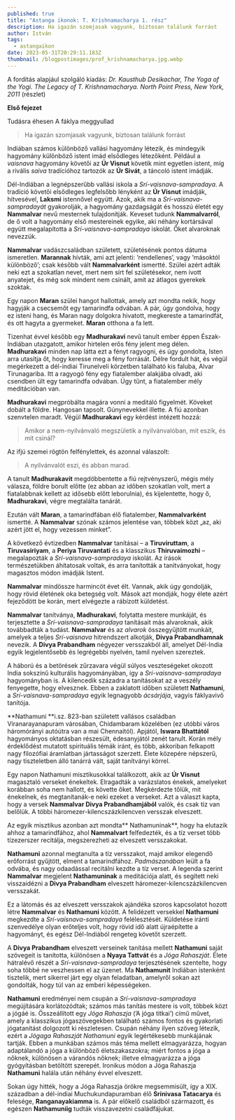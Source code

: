 ```yaml
---
published: true
title: "Astanga ikonok: T. Krishnamacharya 1. rész"
description: Ha igazán szomjasak vagyunk, biztosan találunk forrást
author: István
tags:
  - astangaikon
date: 2023-05-31T20:29:11.183Z
thumbnail: /blogpostimages/prof_krishnamacharya.jpg.webp
---
```

A fordítás alapjául szolgáló kiadás:
*Dr. Kausthub Desikachar, The Yoga of the Yogi. The Legacy of T. Krishnamacharya. North Point Press, New York, 2011*
(részlet)

**Első fejezet**

Tudásra éhesen
A fáklya meggyullad

> Ha igazán szomjasak vagyunk, biztosan találunk forrást

Indiában számos különböző vallási hagyomány létezik, és mindegyik hagyomány különböző istent imád elsődleges létezőként. Például a *vaisnava* hagyomány követői az **Úr Visnut** követik mint egyetlen istent, míg a rivális *saiva* tradícióhoz tartozók az **Úr Sivát**, a táncoló istent imádják.

Dél-Indiában a legnépszerűbb vallási iskola a *Srí-vaisnava-sampradaya*. A tradíció követői elsődleges legfelsőbb lényként az **Úr Visnut** imádják, hitvesével, **Laksmi** istennővel együtt. Azok, akik ma a *Srí-vaisnava-sampradayát* gyakorolják, a hagyomány gazdagságát és hosszú életét egy **Nammalvar** nevű mesternek tulajdonítják. Keveset tudunk **Nammalvarról**, de ő volt a hagyomány első mestereinek egyike, aki néhány kortársával együtt megalapította a *Srí-vaisnava-sampradaya* iskolát. Őket alvaroknak nevezzük.

**Nammalvar** vadászcsaládban született, születésének pontos dátuma ismeretlen. **Marannak** hívták, ami azt jelenti: ’rendellenes’, vagy ’másoktól különböző’; csak később vált **Nammalvarként** ismertté. Szülei azért adták neki ezt a szokatlan nevet, mert nem sírt fel születésekor, nem ivott anyatejet, és még sok mindent nem csinált, amit az átlagos gyerekek szoktak.

Egy napon **Maran** szülei hangot hallottak, amely azt mondta nekik, hogy hagyják a csecsemőt egy tamarindfa odvában. A pár, úgy gondolva, hogy ez isteni hang, és Maran nagy dolgokra hivatott, megkereste a tamarindfát, és ott hagyta a gyermeket. **Maran** otthona a fa lett.

Tizenhat évvel később egy **Madhurakavi** nevű tanult ember éppen Észak-Indiában utazgatott, amikor hirtelen erős fény jelent meg délen. **Madhurakavi** minden nap látta ezt a fényt ragyogni, és úgy gondolta, Isten arra utasítja őt, hogy keresse meg a fény forrását. Délre fordult hát, és végül megérkezett a dél-indiai Tirunelveli körzetben található kis faluba, Alvar Tirunagariba. Itt a ragyogó fény egy fiatalember alakjába olvadt, aki csendben ült egy tamarindfa odvában. Úgy tűnt, a fiatalember mély meditációban van.

**Madhurakavi** megpróbálta magára vonni a meditáló figyelmét. Köveket dobált a földre. Hangosan tapsolt. Gúnynevekkel illette. A fiú azonban szenvtelen maradt. Végül **Madhurakavi** egy kérdést intézett hozzá:
> Amikor a nem-nyilvánvaló megszületik a nyilvánvalóban, mit eszik, és mit csinál?

Az ifjú szemei rögtön felfénylettek, és azonnal válaszolt:

> A nyilvánvalót eszi, és abban marad.

A tanult **Madhurakavit** megdöbbentette a fiú rejtvényszerű, mégis mély válasza, földre borult előtte (ez abban az időben szokatlan volt, mert a fiatalabbnak kellett az idősebb előtt leborulnia), és kijelentette, hogy ő, **Madhurakavi**, végre megtalálta tanárát.

Ezután vált **Maran**, a tamarindfában élő fiatalember, **Nammalvarként** ismertté. A **Nammalvar** szónak számos jelentése van, többek közt „az, aki azért jött el, hogy vezessen minket”.

A következő évtizedben **Nammalvar** tanításai – a **Tiruviruttam**, a **Tiruvasiriyam**, a **Periya Tiruvantati** és a klasszikus **Thiruvaimozhi** – megalapozták a *Srí-vaisnava-sampradaya* iskolát. Az írások természetükben áhítatosak voltak, és arra tanították a tanítványokat, hogy magasztos módon imádják Istent.

**Nammalvar** mindössze harmincöt évet élt. Vannak, akik úgy gondolják, hogy rövid életének oka betegség volt. Mások azt mondják, hogy élete azért fejeződött be korán, mert elvégezte a rábízott küldetést.

**Nammalvar** tanítványa, **Madhurakavi**, folytatta mestere munkáját, és terjesztette a *Srí-vaisnava-sampradaya* tanításait más alvaroknak, akik továbbadták a tudást. **Nammalvar** és az *alvarok* összegyűjtött munkáit, amelyek a teljes *Srí-vaisnava* hitrendszert alkotják, **Divya Prabandhamnak** nevezik. A **Divya Prabandham** négyezer versszakból áll, amelyet Dél-India egyik legjelentősebb és legrégebbi nyelvén, tamil nyelven szereztek.

A háború és a betörések zűrzavara végül súlyos veszteségeket okozott India sokszínű kulturális hagyományában, így a *Srí-vaisnava-sampradaya* hagyományban is. A kilencedik századra a tanításokat az a veszély fenyegette, hogy elvesznek. Ebben a zaklatott időben született **Nathamuni**, a *Srí-vaisnava-sampradaya* egyik legnagyobb *ácsárjája*, vagyis fáklyavivő tanítója.

**Nathamuni **i.sz. 823-ban született vallásos családban Viranarayanapuram városában, Chidambaram közelében (ez utóbbi város háromórányi autóútra van a mai Chennaitól). Apjától, **Iswara Bhattától** hagyományos oktatásban részesült, édesanyjától zenét tanult. Korán mély érdeklődést mutatott spirituális témák iránt, és több, akkoriban felkapott nagy filozófiai áramlatban jártasságot szerzett. Élete közepére népszerű, nagy tiszteletben álló tanárrá vált, saját tanítványi körrel.

Egy napon Nathamuni misztikusokkal találkozott, akik az **Úr Visnut** magasztaló verseket énekeltek. Elragadták a varázslatos énekek, amelyeket korábban soha nem hallott, és követte őket. Megkérdezte tőlük, mit énekelnek, és megtanítanák-e neki ezeket a verseket. Azt a választ kapta, hogy a versek **Nammalvar Divya Prabandhamjából** valók, és csak tíz van belőlük. A többi háromezer-kilencszázkilencven versszak elveszett.

Az egyik misztikus azonban azt mondta** Nathamuninak**, hogy ha elutazik ahhoz a tamarindfához, ahol **Nammalvart** felfedezték, és a tíz verset több tízezerszer recitálja, megszerezheti az elveszett versszakokat.

**Nathamuni** azonnal megtanulta a tíz versszakot, majd amikor elegendő erőforrást gyűjtött, elment a tamarindfához. *Padmászanában* leült a fa odvába, és nagy odaadással recitálni kezdte a tíz verset. A legenda szerint **Nammalvar** megjelent **Nathamuninak** a meditációja alatt, és segített neki visszaidézni a **Divya Prabandham** elveszett háromezer-kilencszázkilencven versszakát.

Ez a látomás és az elveszett versszakok ajándéka szoros kapcsolatot hozott létre **Nammalvar** és **Nathamuni** között. A felidézett versekkel **Nathamuni** megkezdte a *Srí-vaisnava-sampradaya* felélesztését. Küldetése iránti szenvedélye olyan erőteljes volt, hogy rövid idő alatt újraépítette a hagyományt, és egész Dél-Indiából rengeteg követőt szerzett.

A **Divya Prabandham** elveszett verseinek tanítása mellett **Nathamuni** saját szövegeit is tanította, különösen a **Nyaya Tattvát** és a *Jóga Rahaszját*. Élete hátralévő részét a *Srí-vaisnava-sampradaya* terjesztésének szentelte, hogy soha többé ne veszhessen el az üzenet. Ma **Nathamunit** Indiában istenként tisztelik, mert sikerrel járt egy olyan feladatban, amelyről sokan azt gondolták, hogy túl van az emberi képességeken.

**Nathamuni** eredményei nem csupán a *Srí-vaisnava-sampradaya* megújítására korlátozódtak; számos más tanítás mestere is volt, többek közt a jógáé is. Összeállított egy *Jóga Rahaszja* (’A jóga titkai’) című művet, amely a klasszikus jógaszövegekben található számos fontos és gyakorlati jógatanítást dolgozott ki részletesen. Csupán néhány ilyen szöveg létezik, ezért a *Jógaga Rahaszját* *Nathamuni* egyik legértékesebb munkájának tartják. Ebben a munkában számos más téma mellett elmagyarázza, hogyan adaptálandó a jóga a különböző életszakaszokra; miért fontos a jóga a nőknek, különösen a várandós nőknek; illetve elmagyarázza a jóga gyógyításban betöltött szerepét. Ironikus módon a Jóga Rahaszja **Nathamuni** halála után néhány évvel elveszett.

Sokan úgy hitték, hogy a Jóga Rahaszja örökre megsemmisült, így a XIX. században a dél-indiai Muchukundapuramban élő **Srinivasa Tatacarya** és felesége, **Ranganayakiamma** is. A pár előkelő családból származott, és egészen **Nathamuniig** tudták visszavezetni családfájukat.
